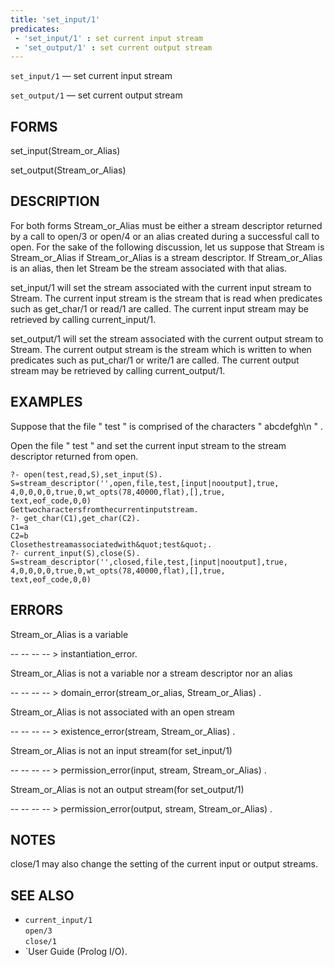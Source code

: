 ```yaml
---
title: 'set_input/1'
predicates:
 - 'set_input/1' : set current input stream
 - 'set_output/1' : set current output stream
---
```

`set_input/1` — set current input stream

`set_output/1` — set current output stream


## FORMS

set_input(Stream_or_Alias)

set_output(Stream_or_Alias)


## DESCRIPTION

For both forms Stream_or_Alias must be either a stream descriptor returned by a call to open/3 or open/4 or an alias created during a successful call to open. For the sake of the following discussion, let us suppose that Stream is Stream_or_Alias if Stream_or_Alias is a stream descriptor. If Stream_or_Alias is an alias, then let Stream be the stream associated with that alias.

set_input/1 will set the stream associated with the current input stream to Stream. The current input stream is the stream that is read when predicates such as get_char/1 or read/1 are called. The current input stream may be retrieved by calling current_input/1.

set_output/1 will set the stream associated with the current output stream to Stream. The current output stream is the stream which is written to when predicates such as put_char/1 or write/1 are called. The current output stream may be retrieved by calling current_output/1.


## EXAMPLES

Suppose that the file &quot; test &quot; is comprised of the characters &quot; abcdefgh\n &quot; .

Open the file &quot; test &quot; and set the current input stream to the stream descriptor returned from open.

```
?- open(test,read,S),set_input(S).
S=stream_descriptor('',open,file,test,[input|nooutput],true,
4,0,0,0,0,true,0,wt_opts(78,40000,flat),[],true,
text,eof_code,0,0)
Gettwocharactersfromthecurrentinputstream.
?- get_char(C1),get_char(C2).
C1=a
C2=b
Closethestreamassociatedwith&quot;test&quot;.
?- current_input(S),close(S).
S=stream_descriptor('',closed,file,test,[input|nooutput],true,
4,0,0,0,0,true,0,wt_opts(78,40000,flat),[],true,
text,eof_code,0,0)
```

## ERRORS

Stream_or_Alias is a variable

-- -- -- -- &gt; instantiation_error.

Stream_or_Alias is not a variable nor a stream descriptor nor an alias

-- -- -- -- &gt; domain_error(stream_or_alias, Stream_or_Alias) .

Stream_or_Alias is not associated with an open stream

-- -- -- -- &gt; existence_error(stream, Stream_or_Alias) .

Stream_or_Alias is not an input stream(for set_input/1)

-- -- -- -- &gt; permission_error(input, stream, Stream_or_Alias) .

Stream_or_Alias is not an output stream(for set_output/1)

-- -- -- -- &gt; permission_error(output, stream, Stream_or_Alias) .


## NOTES

close/1 may also change the setting of the current input or output streams.


## SEE ALSO

- `current_input/1`  
`open/3`  
`close/1`
- `User Guide (Prolog I/O).

